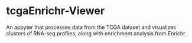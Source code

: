 # tcgaEnrichr-Viewer

An appyter that processes data from the TCGA dataset and visualizes clusters of RNA-seq profiles, along with enrichment analysis from Enrichr.
